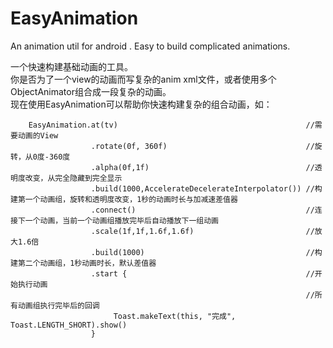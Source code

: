 # EasyAnimation
An animation util for android . Easy to build complicated animations.<br>

一个快速构建基础动画的工具。<br>
你是否为了一个view的动画而写复杂的anim xml文件，或者使用多个ObjectAnimator组合成一段复杂的动画。<br>
现在使用EasyAnimation可以帮助你快速构建复杂的组合动画，如：<br>


        EasyAnimation.at(tv)                                          //需要动画的View
                      .rotate(0f, 360f)                               //旋转，从0度-360度
                      .alpha(0f,1f)                                   //透明度改变，从完全隐藏到完全显示
                      .build(1000,AccelerateDecelerateInterpolator()) //构建第一个动画组，旋转和透明度改变，1秒的动画时长与加减速差值器
                      .connect()                                      //连接下一个动画，当前一个动画组播放完毕后自动播放下一组动画
                      .scale(1f,1f,1.6f,1.6f)                         //放大1.6倍
                      .build(1000)                                    //构建第二个动画组，1秒动画时长，默认差值器
                      .start {                                        //开始执行动画
                                                                      //所有动画组执行完毕后的回调
                           Toast.makeText(this, "完成", Toast.LENGTH_SHORT).show()
                      }
